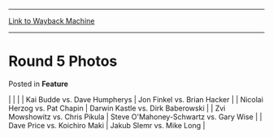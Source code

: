 
---
[Link to Wayback Machine](https://web.archive.org/web/20171029104302/https://magic.wizards.com/en/articles/archive/feature/round-5-photos-2000-01-01)

[_metadata_:wayback_url]:- "https://magic.wizards.com/en/articles/archive/feature/round-5-photos-2000-01-01"
[_metadata_:wayback_raw_url]:- "https://web.archive.org/web/20171029104302id_/https://magic.wizards.com/en/articles/archive/feature/round-5-photos-2000-01-01"
[_metadata_:wayback_capture_timestamp]:- "2017-10-29 10:43:02+00:00"
[_metadata_:description]:- "Kai Budde vs. Dave Humpherys    Jon Finkel vs. Brian Hacker"
[_metadata_:generator]:- "Drupal 7 (http://drupal.org)"
---


Round 5 Photos
==============



 Posted in **Feature**














|
|  |
| 
 Kai Budde vs. Dave Humpherys | 
 Jon Finkel vs. Brian Hacker |
| 
 Nicolai Herzog vs. Pat Chapin | 
 Darwin Kastle vs. Dirk Baberowski |
| 
 Zvi Mowshowitz vs. Chris Pikula | 
 Steve O'Mahoney-Schwartz vs. Gary Wise |
| 
 Dave Price vs. Koichiro Maki | 
 Jakub Slemr vs. Mike Long |







